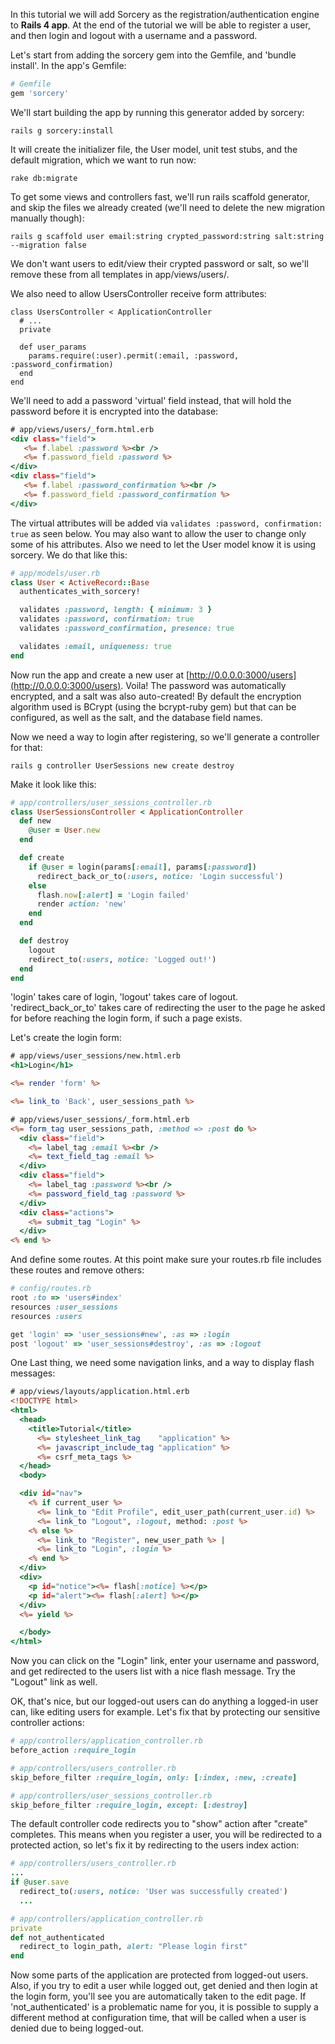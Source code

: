 In this tutorial we will add Sorcery as the registration/authentication engine to **Rails 4 app**.
At the end of the tutorial we will be able to register a user, and then login and logout with a username and a password.

Let's start from adding the sorcery gem into the Gemfile, and 'bundle install'. In the app's Gemfile:

```ruby
# Gemfile
gem 'sorcery'
```


We'll start building the app by running this generator added by sorcery:

    rails g sorcery:install

It will create the initializer file, the User model, unit test stubs, and the default migration, which we want to run now:

    rake db:migrate



To get some views and controllers fast, we'll run rails scaffold generator, and skip the files we already created (we'll need to delete the new migration manually though):

    rails g scaffold user email:string crypted_password:string salt:string --migration false


We don't want users to edit/view their crypted password or salt, so we'll remove these from all templates in app/views/users/.

We also need to allow UsersController receive form attributes:

    class UsersController < ApplicationController
      # ...
      private

      def user_params
        params.require(:user).permit(:email, :password, :password_confirmation)
      end
    end

We'll need to add a password 'virtual' field instead, that will hold the password before it is encrypted into the database:

```rhtml
# app/views/users/_form.html.erb
<div class="field">
   <%= f.label :password %><br />
   <%= f.password_field :password %>
</div>
<div class="field">
   <%= f.label :password_confirmation %><br />
   <%= f.password_field :password_confirmation %>
</div>
```

The virtual attributes will be added via `validates :password, confirmation: true` as seen below. You may also want to allow the user to change only some of his attributes. Also we need to let the User model know it is using sorcery. We do that like this:

```ruby
# app/models/user.rb
class User < ActiveRecord::Base
  authenticates_with_sorcery!

  validates :password, length: { minimum: 3 }
  validates :password, confirmation: true
  validates :password_confirmation, presence: true

  validates :email, uniqueness: true
end
```

Now run the app and create a new user at [http://0.0.0.0:3000/users](http://0.0.0.0:3000/users).
Voila! The password was automatically encrypted, and a salt was also auto-created!
By default the encryption algorithm used is BCrypt (using the bcrypt-ruby gem) but that can be configured, as well as the salt, and the database field names.

Now we need a way to login after registering, so we'll generate a controller for that:


    rails g controller UserSessions new create destroy


Make it look like this:

```ruby
# app/controllers/user_sessions_controller.rb
class UserSessionsController < ApplicationController
  def new
    @user = User.new
  end

  def create
    if @user = login(params[:email], params[:password])
      redirect_back_or_to(:users, notice: 'Login successful')
    else
      flash.now[:alert] = 'Login failed'
      render action: 'new'
    end
  end

  def destroy
    logout
    redirect_to(:users, notice: 'Logged out!')
  end
end
```

'login' takes care of login, 'logout' takes care of logout.
'redirect_back_or_to' takes care of redirecting the user to the page he asked for before reaching the login form, if such a page exists.

Let's create the login form:

```rhtml
# app/views/user_sessions/new.html.erb
<h1>Login</h1>

<%= render 'form' %>

<%= link_to 'Back', user_sessions_path %>
```

```rhtml
# app/views/user_sessions/_form.html.erb
<%= form_tag user_sessions_path, :method => :post do %>
  <div class="field">
    <%= label_tag :email %><br />
    <%= text_field_tag :email %>
  </div>
  <div class="field">
    <%= label_tag :password %><br />
    <%= password_field_tag :password %>
  </div>
  <div class="actions">
    <%= submit_tag "Login" %>
  </div>
<% end %>
```

And define some routes. At this point make sure your routes.rb file includes these routes and remove others:

```ruby
# config/routes.rb
root :to => 'users#index'
resources :user_sessions
resources :users

get 'login' => 'user_sessions#new', :as => :login
post 'logout' => 'user_sessions#destroy', :as => :logout
```

One Last thing, we need some navigation links, and a way to display flash messages:

```rhtml
# app/views/layouts/application.html.erb
<!DOCTYPE html>
<html>
  <head>
    <title>Tutorial</title>
      <%= stylesheet_link_tag    "application" %>
      <%= javascript_include_tag "application" %>
      <%= csrf_meta_tags %>
  </head>
  <body>

  <div id="nav">
    <% if current_user %>
      <%= link_to "Edit Profile", edit_user_path(current_user.id) %>
      <%= link_to "Logout", :logout, method: :post %>
    <% else %>
      <%= link_to "Register", new_user_path %> |
      <%= link_to "Login", :login %>
    <% end %>
  </div>
  <div>
    <p id="notice"><%= flash[:notice] %></p>
    <p id="alert"><%= flash[:alert] %></p>
  </div>
  <%= yield %>

  </body>
</html>
```

Now you can click on the "Login" link, enter your username and password, and get redirected to the users list with a nice flash message. Try the "Logout" link as well.

OK, that's nice, but our logged-out users can do anything a logged-in user can, like editing users for example.
Let's fix that by protecting our sensitive controller actions:

```ruby
# app/controllers/application_controller.rb
before_action :require_login

# app/controllers/users_controller.rb
skip_before_filter :require_login, only: [:index, :new, :create]

# app/controllers/user_sessions_controller.rb
skip_before_filter :require_login, except: [:destroy]
```

The default controller code redirects you to "show" action after "create" completes.
This means when you register a user, you will be redirected to a protected action, so let's fix it by redirecting to the users index action:

```ruby
# app/controllers/users_controller.rb
...
if @user.save
  redirect_to(:users, notice: 'User was successfully created')
  ...
```

```ruby
# app/controllers/application_controller.rb
private
def not_authenticated
  redirect_to login_path, alert: "Please login first"
end
```

Now some parts of the application are protected from logged-out users. Also, if you try to edit a user while logged out, get denied and then login at the login form, you'll see you are automatically taken to the edit page. If 'not_authenticated' is a problematic name for you, it is possible to supply a different method at configuration time, that will be called when a user is denied due to being logged-out.